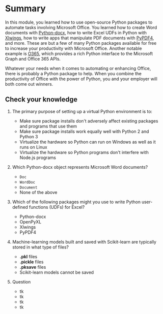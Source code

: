 # Summary

In this module, you learned how to use open-source Python packages to automate tasks involving Microsoft Office. You learned how to create Word documents with [Python-docx](https://python-docx.readthedocs.io/en/latest/), how to write Excel UDFs in Python with [Xlwings](https://www.xlwings.org/), how to write apps that manipulate PDF documents with [PyPDF4](https://pypi.org/project/PyPDF4/), and more. These are but a few of many Python packages available for free to increase your productivity with Microsoft Office. Another notable example is [O365](https://pypi.org/project/O365/), which provides a rich Python interface to the Microsoft Graph and Office 365 APIs.

Whatever your needs when it comes to automating or enhancing Office, there is probably a Python package to help. When you combine the productivity of Office with the power of Python, you and your employer will both come out winners.

## Check your knowledge

1. The primary purpose of setting up a virtual Python environment is to:
	- Make sure package installs don't adversely affect existing packages and programs that use them
	- Make sure package installs work equally well with Python 2 and Python 3
	- Virtualize the hardware so Python can run on Windows as well as it runs on Linux
	- Virtualize the hardware so Python programs don't interfere with Node.js programs

1. Which Python-docx object represents Microsoft Word documents? 
	- `Doc`
	- `WordDoc`
	- `Document`
	- None of the above

1. Which of the following packages might you use to write Python user-defined functions (UDFs) for Excel?
	- Python-docx
	- OpenPyXL
	- Xlwings
	- PyPDF4

1. Machine-learning models built and saved with Scikit-learn are typically stored in what type of files?
	- **.pkl** files
	- **.pickle** files
	- **.pksave** files
	- Scikit-learn models cannot be saved

1. Question
	- tk
	- tk
	- tk
	- tk
